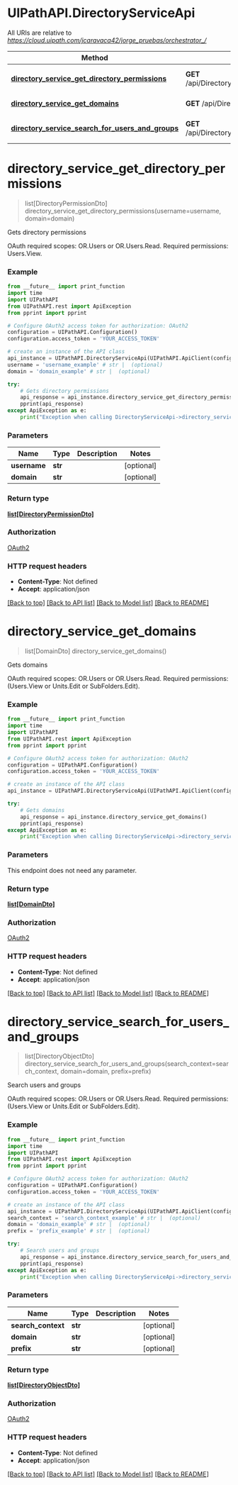 # UIPathAPI.DirectoryServiceApi

All URIs are relative to *https://cloud.uipath.com/jcaravaca42/jorge_pruebas/orchestrator_/*

Method | HTTP request | Description
------------- | ------------- | -------------
[**directory_service_get_directory_permissions**](DirectoryServiceApi.md#directory_service_get_directory_permissions) | **GET** /api/DirectoryService/GetDirectoryPermissions | Gets directory permissions
[**directory_service_get_domains**](DirectoryServiceApi.md#directory_service_get_domains) | **GET** /api/DirectoryService/GetDomains | Gets domains
[**directory_service_search_for_users_and_groups**](DirectoryServiceApi.md#directory_service_search_for_users_and_groups) | **GET** /api/DirectoryService/SearchForUsersAndGroups | Search users and groups


# **directory_service_get_directory_permissions**
> list[DirectoryPermissionDto] directory_service_get_directory_permissions(username=username, domain=domain)

Gets directory permissions

OAuth required scopes: OR.Users or OR.Users.Read.  Required permissions: Users.View.

### Example
```python
from __future__ import print_function
import time
import UIPathAPI
from UIPathAPI.rest import ApiException
from pprint import pprint

# Configure OAuth2 access token for authorization: OAuth2
configuration = UIPathAPI.Configuration()
configuration.access_token = 'YOUR_ACCESS_TOKEN'

# create an instance of the API class
api_instance = UIPathAPI.DirectoryServiceApi(UIPathAPI.ApiClient(configuration))
username = 'username_example' # str |  (optional)
domain = 'domain_example' # str |  (optional)

try:
    # Gets directory permissions
    api_response = api_instance.directory_service_get_directory_permissions(username=username, domain=domain)
    pprint(api_response)
except ApiException as e:
    print("Exception when calling DirectoryServiceApi->directory_service_get_directory_permissions: %s\n" % e)
```

### Parameters

Name | Type | Description  | Notes
------------- | ------------- | ------------- | -------------
 **username** | **str**|  | [optional] 
 **domain** | **str**|  | [optional] 

### Return type

[**list[DirectoryPermissionDto]**](DirectoryPermissionDto.md)

### Authorization

[OAuth2](../README.md#OAuth2)

### HTTP request headers

 - **Content-Type**: Not defined
 - **Accept**: application/json

[[Back to top]](#) [[Back to API list]](../README.md#documentation-for-api-endpoints) [[Back to Model list]](../README.md#documentation-for-models) [[Back to README]](../README.md)

# **directory_service_get_domains**
> list[DomainDto] directory_service_get_domains()

Gets domains

OAuth required scopes: OR.Users or OR.Users.Read.  Required permissions: (Users.View or Units.Edit or SubFolders.Edit).

### Example
```python
from __future__ import print_function
import time
import UIPathAPI
from UIPathAPI.rest import ApiException
from pprint import pprint

# Configure OAuth2 access token for authorization: OAuth2
configuration = UIPathAPI.Configuration()
configuration.access_token = 'YOUR_ACCESS_TOKEN'

# create an instance of the API class
api_instance = UIPathAPI.DirectoryServiceApi(UIPathAPI.ApiClient(configuration))

try:
    # Gets domains
    api_response = api_instance.directory_service_get_domains()
    pprint(api_response)
except ApiException as e:
    print("Exception when calling DirectoryServiceApi->directory_service_get_domains: %s\n" % e)
```

### Parameters
This endpoint does not need any parameter.

### Return type

[**list[DomainDto]**](DomainDto.md)

### Authorization

[OAuth2](../README.md#OAuth2)

### HTTP request headers

 - **Content-Type**: Not defined
 - **Accept**: application/json

[[Back to top]](#) [[Back to API list]](../README.md#documentation-for-api-endpoints) [[Back to Model list]](../README.md#documentation-for-models) [[Back to README]](../README.md)

# **directory_service_search_for_users_and_groups**
> list[DirectoryObjectDto] directory_service_search_for_users_and_groups(search_context=search_context, domain=domain, prefix=prefix)

Search users and groups

OAuth required scopes: OR.Users or OR.Users.Read.  Required permissions: (Users.View or Units.Edit or SubFolders.Edit).

### Example
```python
from __future__ import print_function
import time
import UIPathAPI
from UIPathAPI.rest import ApiException
from pprint import pprint

# Configure OAuth2 access token for authorization: OAuth2
configuration = UIPathAPI.Configuration()
configuration.access_token = 'YOUR_ACCESS_TOKEN'

# create an instance of the API class
api_instance = UIPathAPI.DirectoryServiceApi(UIPathAPI.ApiClient(configuration))
search_context = 'search_context_example' # str |  (optional)
domain = 'domain_example' # str |  (optional)
prefix = 'prefix_example' # str |  (optional)

try:
    # Search users and groups
    api_response = api_instance.directory_service_search_for_users_and_groups(search_context=search_context, domain=domain, prefix=prefix)
    pprint(api_response)
except ApiException as e:
    print("Exception when calling DirectoryServiceApi->directory_service_search_for_users_and_groups: %s\n" % e)
```

### Parameters

Name | Type | Description  | Notes
------------- | ------------- | ------------- | -------------
 **search_context** | **str**|  | [optional] 
 **domain** | **str**|  | [optional] 
 **prefix** | **str**|  | [optional] 

### Return type

[**list[DirectoryObjectDto]**](DirectoryObjectDto.md)

### Authorization

[OAuth2](../README.md#OAuth2)

### HTTP request headers

 - **Content-Type**: Not defined
 - **Accept**: application/json

[[Back to top]](#) [[Back to API list]](../README.md#documentation-for-api-endpoints) [[Back to Model list]](../README.md#documentation-for-models) [[Back to README]](../README.md)

